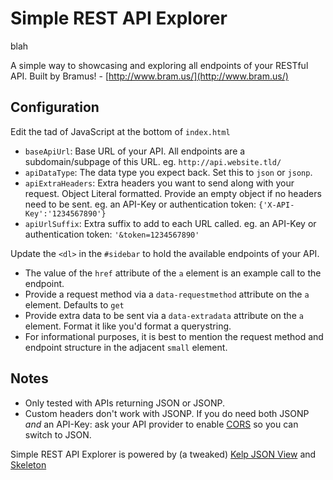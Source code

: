 # Simple REST API Explorer
blah

A simple way to showcasing and exploring all endpoints of your RESTful API.
Built by Bramus! - [http://www.bram.us/](http://www.bram.us/)

## Configuration

Edit the tad of JavaScript at the bottom of `index.html`

* `baseApiUrl`: Base URL of your API. All endpoints are a subdomain/subpage of this URL. eg. `http://api.website.tld/`
* `apiDataType`: The data type you expect back. Set this to `json` or `jsonp`.
* `apiExtraHeaders`: Extra headers you want to send along with your request. Object Literal formatted. Provide an empty object if no headers need to be sent. eg. an API-Key or authentication token: `{'X-API-Key':'1234567890'}`
* `apiUrlSuffix`: Extra suffix to add to each URL called. eg. an API-Key or authentication token: `'&token=1234567890'`

Update the `<dl>` in the `#sidebar` to hold the available endpoints of your API.

* The value of the `href` attribute of the `a` element is an example call to the endpoint.
* Provide a request method via a `data-requestmethod` attribute on the `a` element. Defaults to `get`
* Provide extra data to be sent via a `data-extradata` attribute on the `a` element. Format it like you'd format a querystring.
* For informational purposes, it is best to mention the request method and endpoint structure in the adjacent `small` element.

## Notes

* Only tested with APIs returning JSON or JSONP.
* Custom headers don't work with JSONP. If you do need both JSONP *and* an API-Key: ask your API provider to enable [CORS](http://www.html5rocks.com/en/tutorials/cors/) so you can switch to JSON.

Simple REST API Explorer is powered by (a tweaked) [Kelp JSON View](http://kelp.phate.org/2011/11/kelp-json-view-json-syntax-highlighting.html) and [Skeleton](http://www.getskeleton.com/)
